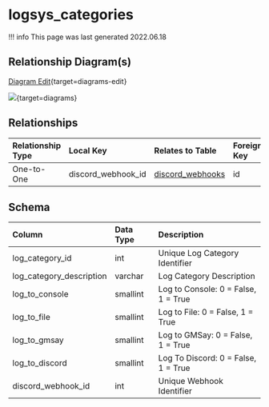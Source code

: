 # logsys_categories

!!! info
	This page was last generated 2022.06.18

## Relationship Diagram(s)

[Diagram Edit](https://mermaid.live/edit#eyJjb2RlIjoiZXJEaWFncmFtXG4gICAgbG9nc3lzX2NhdGVnb3JpZXMge1xuICAgICAgICBpbnQgZGlzY29yZF93ZWJob29rX2lkXG4gICAgfVxuICAgIGRpc2NvcmRfd2ViaG9va3Mge1xuICAgICAgICBpbnQgaWRcbiAgICB9XG4gICAgbG9nc3lzX2NhdGVnb3JpZXMgfHwtLW97IGRpc2NvcmRfd2ViaG9va3MgOiBPbmUtdG8tT25lXG5cbiIsIm1lcm1haWQiOnsidGhlbWUiOiJkZWZhdWx0In0sInVwZGF0ZUVkaXRvciI6dHJ1ZSwiYXV0b1N5bmMiOnRydWUsInVwZGF0ZURpYWdyYW0iOnRydWV9){target=diagrams-edit}

[![](https://mermaid.ink/img/eyJjb2RlIjoiZXJEaWFncmFtXG4gICAgbG9nc3lzX2NhdGVnb3JpZXMge1xuICAgICAgICBpbnQgZGlzY29yZF93ZWJob29rX2lkXG4gICAgfVxuICAgIGRpc2NvcmRfd2ViaG9va3Mge1xuICAgICAgICBpbnQgaWRcbiAgICB9XG4gICAgbG9nc3lzX2NhdGVnb3JpZXMgfHwtLW97IGRpc2NvcmRfd2ViaG9va3MgOiBPbmUtdG8tT25lXG5cbiIsIm1lcm1haWQiOnsidGhlbWUiOiJkZWZhdWx0In0sInVwZGF0ZUVkaXRvciI6dHJ1ZSwiYXV0b1N5bmMiOnRydWUsInVwZGF0ZURpYWdyYW0iOnRydWV9)](https://mermaid.ink/img/eyJjb2RlIjoiZXJEaWFncmFtXG4gICAgbG9nc3lzX2NhdGVnb3JpZXMge1xuICAgICAgICBpbnQgZGlzY29yZF93ZWJob29rX2lkXG4gICAgfVxuICAgIGRpc2NvcmRfd2ViaG9va3Mge1xuICAgICAgICBpbnQgaWRcbiAgICB9XG4gICAgbG9nc3lzX2NhdGVnb3JpZXMgfHwtLW97IGRpc2NvcmRfd2ViaG9va3MgOiBPbmUtdG8tT25lXG5cbiIsIm1lcm1haWQiOnsidGhlbWUiOiJkZWZhdWx0In0sInVwZGF0ZUVkaXRvciI6dHJ1ZSwiYXV0b1N5bmMiOnRydWUsInVwZGF0ZURpYWdyYW0iOnRydWV9){target=diagrams}


## Relationships

| Relationship Type | Local Key | Relates to Table | Foreign Key |
| :--- | :--- | :--- | :--- |
| One-to-One | discord_webhook_id | [discord_webhooks](../../schema/admin/discord_webhooks.md) | id |


## Schema

| Column | Data Type | Description |
| :--- | :--- | :--- |
| log_category_id | int | Unique Log Category Identifier |
| log_category_description | varchar | Log Category Description |
| log_to_console | smallint | Log to Console: 0 = False, 1 = True |
| log_to_file | smallint | Log to File: 0 = False, 1 = True |
| log_to_gmsay | smallint | Log to GMSay: 0 = False, 1 = True |
| log_to_discord | smallint | Log To Discord: 0 = False, 1 = True |
| discord_webhook_id | int | Unique Webhook Identifier |

